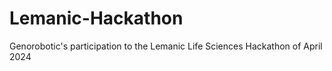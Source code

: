 # Lemanic-Hackathon
Genorobotic's participation to the Lemanic Life Sciences Hackathon of April 2024
